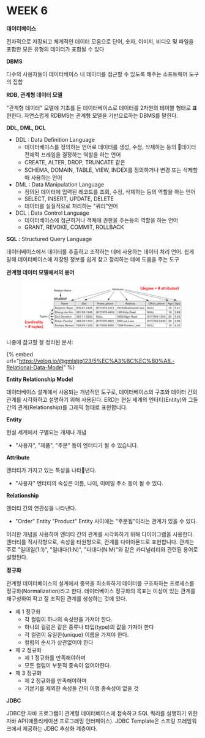 # WEEK 6

**데이터베이스**

전자적으로 저장되고 체계적인 데이터 모음으로 단어, 숫자, 이미지, 비디오 및 파일을 포함한 모든 유형의 데이터가 포함될 수 있다

**DBMS**

다수의 사용자들이 데이터베이스 내 데이터를 접근할 수 있도록 해주는 소프트웨어 도구의 집합

**RDB, 관계형 데이터 모델**

"관계형 데이터" 모델에 기초를 둔 데이터베이스로 데이터를 2차원의 테이블 형태로 표현한다. 자연스럽게 RDBMS는 관계형 모델을 기반으로하는 DBMS를 말한다.

**DDL, DML, DCL**

* DDL : Data Definition Language
  * 데이터베이스를 정의하는 언어로 데이터를 생성, 수정, 삭제하는 등의 데이터 전체적 프레임을 결정하는 역할을 하는 언어
  * CREATE, ALTER, DROP, TRUNCATE 같은
  * SCHEMA, DOMAIN, TABLE, VIEW, INDEX를 정의하거나 변경 또는 삭제할때 사용하는 언어
* DML : Data Manipulation Language
  * 정의된 데이터에 입력된 레코드를 조회, 수정, 삭제하는 등의 역할을 하는 언어
  * SELECT, INSERT, UPDATE, DELETE
  * 데이터를 실질적으로 처리하는 "쿼리"언어
* DCL : Data Control Language
  * 데이터베이스에 접근하거나 객체에 권한을 주는등의 역할을 하는 언어
  * GRANT, REVOKE, COMMIT, ROLLBACK

**SQL :** Structured Query Language

데이터베이스에서 데이터를 추출하고 조작하는 데에 사용하는 데이터 처리 언어. 쉽게 말해 데이터베이스에 저장된 정보를 쉽게 찾고 정리하는 데에 도움을 주는 도구

**관계형 데이터 모델에서의 용어**

<figure><img src="../.gitbook/assets/image (6).png" alt=""><figcaption></figcaption></figure>

나중에 참고할 잘 정리된 문서:

{% embed url="https://velog.io/@gmlstjq123/5%EC%A3%BC%EC%B0%A8.-Relational-Data-Model" %}

**Entity Relationship Model**

데이터베이스 설계에서 사용되는 개념적인 도구로, 데이터베이스의 구조와 데이터 간의 관계를 시각화하고 설명하기 위해 사용된다. ERD는 현실 세계의 엔터티(Entity)와 그들 간의 관계(Relationship)를 그래픽 형태로 표현합니다.

**Entity**

현실 세계에서 구별되는 개체나 개념

* "사용자", "제품", "주문" 등이 엔터티가 될 수 있습니다.

**Attribute**

엔터티가 가지고 있는 특성을 나타낸다.&#x20;

* "사용자" 엔터티의 속성은 이름, 나이, 이메일 주소 등이 될 수 있다.

**Relationship**

엔터티 간의 연관성을 나타낸다.&#x20;

* "Order" Entity "Product" Entity 사이에는 "주문됨"이라는 관계가 있을 수 있다.

이러한 개념을 사용하여 엔터티 간의 관계를 시각화하기 위해 다이어그램을 사용한다. 엔터티를 직사각형으로, 속성을 타원형으로, 관계를 다이아몬드로 표현합니다. 관계는 주로 "일대일(1:1)", "일대다(1:N)", "다대다(N:M)"와 같은 카디널리티와 관련된 용어로 설명된다.



**정규화**

관계형 데이터베이스의 설계에서 중복을 최소화하게 데이터를 구조화하는 프로세스를 정규화(Normalization)라고 한다. 데이터베이스 정규화의 목표는 이상이 있는 관계를 재구성하여 작고 잘 조직된 관계를 생성하는 것에 있다.

* 제 1 정규화
  * 각 컬럼이 하나의 속성만을 가져야 한다.
  * 하나의 컬럼은 같은 종류나 타입(type)의 값을 가져야 한다
  * 각 컬럼이 유일한(unique) 이름을 가져야 한다.
  * 컬럼의 순서가 상관없어야 한다
* 제 2 정규화
  * 제 1 정규화를 만족해야하며
  * 모든 컬럼이 부분적 종속이 없어야한다.
* 제 3 정규화
  * 제 2 정규화를 만족해야하며
  * 기본키를 제외한 속성들 간의 이행 종속성이 없을 것

**JDBC**

JDBC란 자바 프로그램이 관계형 데이터베이스에 접속하고 SQL 쿼리를 실행하기 위한 자바 API(애플리케이션 프로그래밍 인터페이스). JDBC Template은 스프링 프레임워크에서 제공하는 JDBC 추상화 계층이다.
